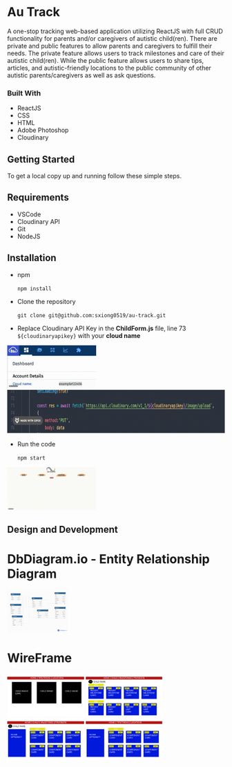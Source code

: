 # Au Track

A one-stop tracking web-based application utilizing ReactJS with full CRUD functionality for parents and/or caregivers of autistic child(ren). There are private and public features to allow parents and caregivers to fulfill their needs. The private feature allows users to track milestones and care of their autistic child(ren). While the public feature allows users to share tips, articles, and autistic-friendly locations to the public community of other autistic parents/caregivers as well as ask questions. 

### Built With 
* ReactJS
* CSS
* HTML
* Adobe Photoshop
* Cloudinary 

##  Getting Started

To get a local copy up and running follow these simple steps.

## Requirements

* VSCode
* Cloudinary API
* Git
* NodeJS

## Installation 

* npm 

    `npm install`

* Clone the repository 

    `git clone git@github.com:sxiong0519/au-track.git`

* Replace Cloudinary API Key in the **ChildForm.js** file, line 73 `${cloudinaryapikey}` with your **cloud name**

<img src= "Images/CloudName.gif" height="100" width="auto" />
<img src= "Images/Line73example.gif" height="100" width="auto" />


* Run the code

    `npm start`

<img src= "Images/HomeExample.gif" height="100" width="auto" />

## Design and Development

# DbDiagram.io - Entity Relationship Diagram

<img src= "Images/ERD.png" height="100" width="auto" />


# WireFrame
<img src= "Images/Homepage.png" height="100" width="auto" />
<img src= "Images/ChildDetail.png" height="100" width="auto" />
<img src= "Images/MileProv.png" height="100" width="auto" />
<img src= "Images/ForLoc.png" height="100" width="auto" />